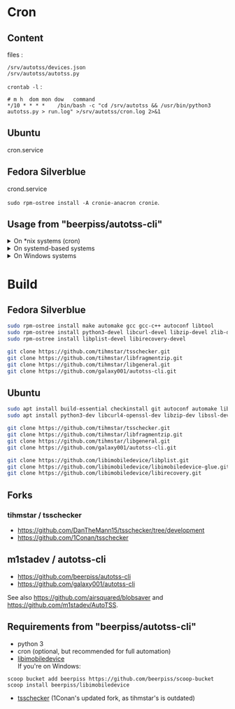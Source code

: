 # Cron

## Content

files :
```
/srv/autotss/devices.json
/srv/autotss/autotss.py
```

`crontab -l` :
```
# m h  dom mon dow   command
*/10 * * * *	/bin/bash -c "cd /srv/autotss && /usr/bin/python3 autotss.py > run.log" >/srv/autotss/cron.log 2>&1
```

## Ubuntu

cron.service

## Fedora Silverblue

crond.service

`sudo rpm-ostree install -A cronie-anacron cronie`.

## Usage from "beerpiss/autotss-cli"

<details>
  <summary>On *nix systems (cron)</summary>

- Install cron on your system
- Add `*/10 * * * * /bin/bash -c "cd AUTOTSS_DIR && python3 autotss.py"` to your crontab
  - Replace `AUTOTSS_DIR` with the full path to your AutoTSS-CLI folder
  - This runs every 10 minutes, but the frequency can be altered by changing the `10` in `*/10` to a different number of minutes.
</details>

<details>
  <summary>On systemd-based systems</summary>

- Create a new service file (e.g. `/etc/systemd/system/autotss.service`):  
Replace `<AUTOTSS_DIR>` with the full path to your AutoTSS-CLI folder, and `<username>` and `<group>` with your own information (usually you can use your username for both).  
It runs every 10 minutes (600 seconds), but you can edit `RestartSec=` to a different number of seconds.
```ini
[Unit]
Description=autotss
After=multi-user.target
After=network-online.target
Wants=network-online.target

[Service]
WorkingDirectory=<AUTOTSS_DIR>
ExecStart=/usr/bin/python3 autotss.py
User=<username>
Group=<group>
Type=simple
Restart=always
RestartSec=600
TimeoutStopSec=10

[Install]
WantedBy=multi-user.target
```
- Reload all service files: `sudo systemctl daemon-reload`
- Enable and start the service: `sudo systemctl enable --now autotss`
</details>

<details>
  <summary>On Windows systems</summary>

- Open Task Scheduler (taskschd.msc)
- Create a task:
   - Trigger:
       - Begin the task: At task creation/modification
       - Repeat task every: 10 minutes
       - For a duration of: Indefinitely
   - Actions:
       - Action: Start a program
       - Program/script: <path to your python.exe>
       - Add arguments: autotss.py
       - Start in: <path to your AutoTSS-CLI folder>
</details>

# Build

## Fedora Silverblue

```sh
sudo rpm-ostree install make automake gcc gcc-c++ autoconf libtool
sudo rpm-ostree install python3-devel libcurl-devel libzip-devel zlib-devel openssl-devel
sudo rpm-ostree install libplist-devel libirecovery-devel

git clone https://github.com/tihmstar/tsschecker.git
git clone https://github.com/tihmstar/libfragmentzip.git
git clone https://github.com/tihmstar/libgeneral.git
git clone https://github.com/galaxy001/autotss-cli.git
```

## Ubuntu

```sh
sudo apt install build-essential checkinstall git autoconf automake libtool-bin
sudo apt install python3-dev libcurl4-openssl-dev libzip-dev libssl-dev libreadline-dev libusb-1.0-0-dev

git clone https://github.com/tihmstar/tsschecker.git
git clone https://github.com/tihmstar/libfragmentzip.git
git clone https://github.com/tihmstar/libgeneral.git
git clone https://github.com/galaxy001/autotss-cli.git

git clone https://github.com/libimobiledevice/libplist.git
git clone https://github.com/libimobiledevice/libimobiledevice-glue.git
git clone https://github.com/libimobiledevice/libirecovery.git
```

## Forks

###  tihmstar / tsschecker

* <https://github.com/DanTheMann15/tsschecker/tree/development>
* <https://github.com/1Conan/tsschecker>

## m1stadev / autotss-cli

* <https://github.com/beerpiss/autotss-cli>
* <https://github.com/galaxy001/autotss-cli>

See also <https://github.com/airsquared/blobsaver> and <https://github.com/m1stadev/AutoTSS>.

## Requirements from "beerpiss/autotss-cli"
* python 3
* cron (optional, but recommended for full automation)
* [libimobiledevice](https://github.com/libimobiledevice/libimobiledevice/)  
If you're on Windows:  
```
scoop bucket add beerpiss https://github.com/beerpiss/scoop-bucket
scoop install beerpiss/libimobiledevice
```
* [tsschecker](https://github.com/1Conan/tsschecker/) (1Conan's updated fork, as tihmstar's is outdated)
